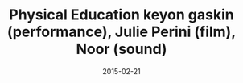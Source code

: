 ---
title: Physical Education keyon gaskin (performance), Julie Perini (film), Noor (sound)
date: 2015-02-21
---
